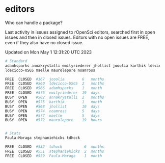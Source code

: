 # editors

Who can handle a package?

Last activity in issues assigned to rOpenSci editors, searched first in open
issues and then in closed issues. Editors with no open issues are FREE, even if
they also have no closed issue.


Updated on Mon May 1 12:31:20 UTC 2023

```bash
# Standard
adamhsparks annakrystalli emilyriederer jhollist jooolia karthik ldecicco
ldecicco-USGS maelle maurolepore noamross

FREE  CLOSED  #367  jooolia        6   months
FREE  CLOSED  #560  ldecicco-USGS  2   months
FREE  CLOSED  #566  adamhsparks    1   month
FREE  CLOSED  #576  emilyriederer  19  days
BUSY  OPEN    #502  annakrystalli  2   months
BUSY  OPEN    #575  karthik        1   month
BUSY  OPEN    #568  jhollist       10  days
BUSY  OPEN    #574  noamross       5   days
BUSY  OPEN    #577  maelle         5   days
BUSY  OPEN    #572  maurolepore    19  hours


# Stats
Paula-Moraga stephaniehicks tdhock

FREE  CLOSED  #532  tdhock          6  months
FREE  CLOSED  #551  stephaniehicks  2  months
FREE  CLOSED  #559  Paula-Moraga    1  month
```
